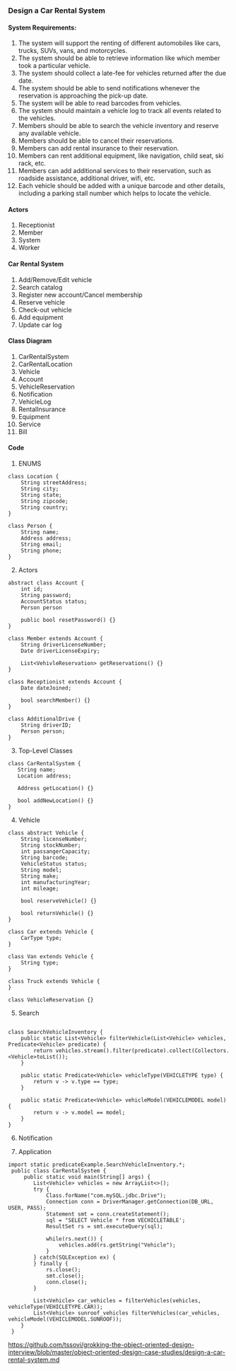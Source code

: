 ### Design a Car Rental System

#### System Requirements:
1. The system will support the renting of different automobiles like cars, trucks, SUVs, vans, and motorcycles.
2. The system should be able to retrieve information like which member took a particular vehicle.
3. The system should collect a late-fee for vehicles returned after the due date.
4. The system should be able to send notifications whenever the reservation is approaching the pick-up date.
5. The system will be able to read barcodes from vehicles.
6. The system should maintain a vehicle log to track all events related to the vehicles.
7. Members should be able to search the vehicle inventory and reserve any available vehicle.
8. Members should be able to cancel their reservations.
9. Members can add rental insurance to their reservation.
10. Members can rent additional equipment, like navigation, child seat, ski rack, etc.
11. Members can add additional services to their reservation, such as roadside assistance, additional driver, wifi, etc.
12. Each vehicle should be added with a unique barcode and other details, including a parking stall number which helps to locate the vehicle.

#### Actors
1. Receptionist
2. Member
3. System
4. Worker

#### Car Rental System
1. Add/Remove/Edit vehicle
2. Search catalog
3. Register new account/Cancel membership
4. Reserve vehicle
5. Check-out vehicle
6. Add equipment
7. Update car log

#### Class Diagram
1. CarRentalSystem
2. CarRentalLocation
3. Vehicle
4. Account
5. VehicleReservation
6. Notification
7. VehicleLog
8. RentalInsurance
9. Equipment
10. Service
11. Bill

#### Code
1. ENUMS

```
class Location {
    String streetAddress;
    String city;
    String state;
    String zipcode;
    String country;
}

class Person {
    String name;
    Address address;
    String email;
    String phone;
}
```
2. Actors

```
abstract class Account {
    int id;
    String password;
    AccountStatus status;
    Person person
    
    public bool resetPassword() {}
}

class Member extends Account {
    String driverLicenseNumber;
    Date driverLicenseExpiry;
    
    List<VehivleReservation> getReservations() {}
}

class Receptionist extends Account {
    Date dateJoined;
    
    bool searchMember() {}
}

class AdditionalDrive { 
    String driverID;
    Person person;
}
```

3. Top-Level Classes
```
class CarRentalSystem {
   String name;
   Location address;
   
   Address getLocation() {}
   
   bool addNewLocation() {}
}
```

4. Vehicle

```
class abstract Vehicle {
    String licenseNumber;
    String stockNumber;
    int passangerCapacity;
    String barcode;
    VehicleStatus status;
    String model;
    String make;
    int manufacturingYear;
    int mileage;
    
    bool reserveVehicle() {}
    
    bool returnVehicle() {}
}

class Car extends Vehicle {
    CarType type;
}

class Van extends Vehicle {
    String type;
}

class Truck extends Vehicle {
}

class VehicleReservation {}

```

5. Search

```

class SearchVehicleInventory {
    public static List<Vehicle> filterVehicle(List<Vehicle> vehicles, Predicate<Vehicle> predicate) {
        return vehicles.stream().filter(predicate).collect(Collectors.<Vehicle>toList());
    }
    
    public static Predicate<Vehicle> vehicleType(VEHICLETYPE type) {
        return v -> v.type == type;
    }
    
    public static Predicate<Vehicle> vehicleModel(VEHICLEMODEL model) {
        return v -> v.model == model;
    }
}
```

6. Notification


7. Application

```
import static predicateExample.SearchVehicleInventory.*;
 public class CarRentalSystem {
     public static void main(String[] args) {
        List<Vehicle> vehicles = new ArrayList<>();
        try {
            Class.forName("com.mySQL.jdbc.Drive");
            Connection conn = DriverManager.getConnection(DB_URL, USER, PASS);
            Statement smt = conn.createStatement();
            sql = "SELECT Vehicle * from VECHICLETABLE';
            ResultSet rs = smt.executeQuery(sql);
            
            while(rs.next()) {
                vehicles.add(rs.getString("Vehicle");
            }
        } catch(SQLException ex) {
        } finally {
            rs.close();
            smt.close();
            conn.close();
        }
        
        List<Vehicle> car_vehicles = filterVehicles(vehicles, vehicleType(VEHICLETYPE.CAR));
        List<Vehicle> sunroof_vehicles filterVehicles(car_vehicles, vehicleModel(VEHICLEMODEL.SUNROOF));
    }
 }
```
https://github.com/tssovi/grokking-the-object-oriented-design-interview/blob/master/object-oriented-design-case-studies/design-a-car-rental-system.md
